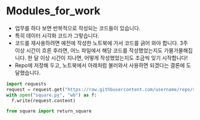 # Modules_for_work
- 업무를 하다 보면 반복적으로 작성되는 코드들이 있습니다.
- 특히 데이터 시각화 코드가 그렇습니다.
- 코드를 재사용하려면 예전에 작성한 노트북에 가서 코드를 긁어 와야 합니다. 3주 이상 시간이 흐른 후라면, 어느 파일에서 해당 코드를 작성했었는지도 가물가물해집니다. 한 달 이상 시간이 지나면, 어떻게 작성했었는지도 조금씩 잊기 시작합니다!
- Repo에 저장해 두고, 노트북에서 아래처럼 불러와서 사용하면 되겠다는 결론에 도달했습니다.
```Python
import requests
request = request.get("https://raw.githbusercontent.com/username/repo/square.py")
with open("square.py", "wb") as f:
  f.write(request.content)

from square import return_square
```
